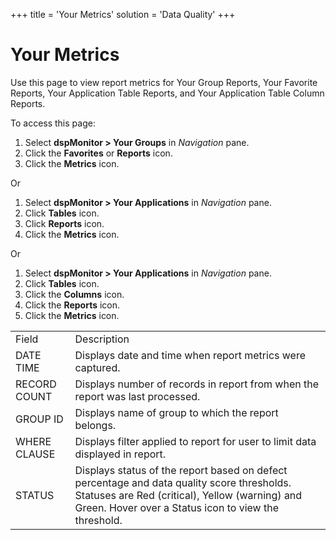 +++
title = 'Your Metrics'
solution = 'Data Quality'
+++

# Your Metrics

<div class="use">

Use this page to view report metrics for Your Group Reports, Your
Favorite Reports, Your Application Table Reports, and Your Application
Table Column Reports.

</div>

To access this page:

1.  Select **dspMonitor \> Your Groups** in *Navigation* pane.
2.  Click the **Favorites** or **Reports** icon.
3.  Click the **Metrics** icon.

Or

1.  Select **dspMonitor \> Your Applications** in *Navigation* pane.
2.  Click **Tables** icon.
3.  Click **Reports** icon.
4.  Click the **Metrics** icon.

Or

1.  Select **dspMonitor \> Your Applications** in *Navigation* pane.
2.  Click **Tables** icon.
3.  Click the **Columns** icon.
4.  Click the **Reports** icon.
5.  Click the **Metrics**
icon.

|              |                                                                                                                                                                                                      |
| ------------ | ---------------------------------------------------------------------------------------------------------------------------------------------------------------------------------------------------- |
| Field        | Description                                                                                                                                                                                          |
| DATE TIME    | Displays date and time when report metrics were captured.                                                                                                                                            |
| RECORD COUNT | Displays number of records in report from when the report was last processed.                                                                                                                        |
| GROUP ID     | Displays name of group to which the report belongs.                                                                                                                                                  |
| WHERE CLAUSE | Displays filter applied to report for user to limit data displayed in report.                                                                                                                        |
| STATUS       | Displays status of the report based on defect percentage and data quality score thresholds. Statuses are Red (critical), Yellow (warning) and Green. Hover over a Status icon to view the threshold. |

